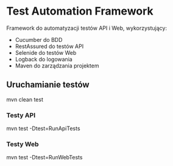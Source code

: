 # Test Automation Framework

Framework do automatyzacji testów API i Web, wykorzystujący:
- Cucumber do BDD
- RestAssured do testów API
- Selenide do testów Web
- Logback do logowania
- Maven do zarządzania projektem

## Uruchamianie testów

mvn clean test

### Testy API

mvn test -Dtest=RunApiTests

### Testy Web

mvn test -Dtest=RunWebTests

